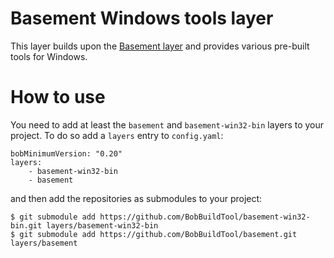 # Basement Windows tools layer

This layer builds upon the [Basement
layer](https://github.com/BobBuildTool/basement) and provides various pre-built
tools for Windows.

# How to use

You need to add at least the `basement` and `basement-win32-bin` layers to your
project. To do so add a `layers` entry to `config.yaml`:

    bobMinimumVersion: "0.20"
    layers:
        - basement-win32-bin
        - basement

and then add the repositories as submodules to your project:

    $ git submodule add https://github.com/BobBuildTool/basement-win32-bin.git layers/basement-win32-bin
    $ git submodule add https://github.com/BobBuildTool/basement.git layers/basement


